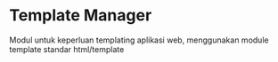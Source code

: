 # Template Manager
Modul untuk keperluan templating aplikasi web, menggunakan module template standar html/template
